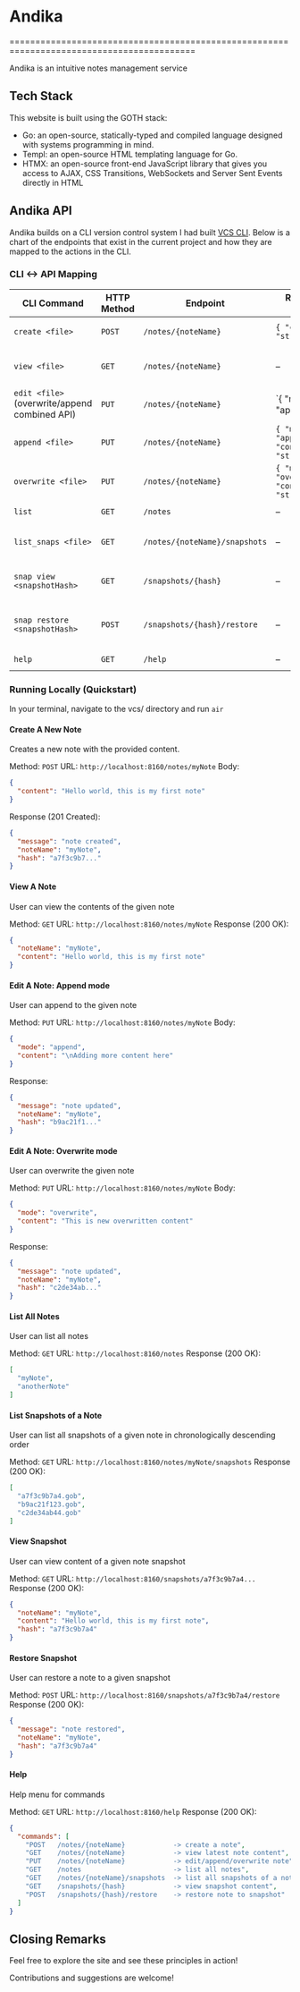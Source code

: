 # Andika

==========================================================================================

Andika is an intuitive notes management service

## Tech Stack

This website is built using the GOTH stack:

- Go: an open-source, statically-typed and compiled language designed with systems programming in mind.
- Templ: an open-source HTML templating language for Go.
- HTMX: an open-source front-end JavaScript library that gives you access to AJAX, CSS Transitions, WebSockets and Server Sent Events directly in HTML

## Andika API

Andika builds on a CLI version control system I had built [VCS CLI](https://github.com/adammwaniki/vcs-cli).
Below is a chart of the endpoints that exist in the current project and how they are mapped to the actions in the CLI.

### CLI <-> API Mapping

| CLI Command                                   | HTTP Method     | Endpoint                      | Request Body                                   | Response                                                           |
| --------------------------------------------- | --------------- | ----------------------------- | ---------------------------------------------- | ------------------------------------------------------------------ |
| `create <file>`                               | `POST`          | `/notes/{noteName}`           | `{ "content": "string" }`                      | `{ "message": "note created", "hash": "..." }`                     |
| `view <file>`                                 | `GET`           | `/notes/{noteName}`           | –                                              | `{ "noteName": "...", "content": "..." }`                          |
| `edit <file>` (overwrite/append combined API) | `PUT`           | `/notes/{noteName}`           | `{ "mode": "append|overwrite", "content": "string" }` | `{ "message": "note updated", "hash": "..." }`             |
| `append <file>`                               | `PUT`           | `/notes/{noteName}`           | `{ "mode": "append", "content": "string" }`    | same as above                                                      |
| `overwrite <file>`                            | `PUT`           | `/notes/{noteName}`           | `{ "mode": "overwrite", "content": "string" }` | same as above                                                      |
| `list`                                        | `GET`           | `/notes`                      | –                                              | `[ "note1", "note2", ... ]`                                        |
| `list_snaps <file>`                           | `GET`           | `/notes/{noteName}/snapshots` | –                                              | `[ "snapshot1.gob", "snapshot2.gob", ... ]`                        |
| `snap view <snapshotHash>`                    | `GET`           | `/snapshots/{hash}`           | –                                              | `{ "noteName": "...", "content": "..." }`                          |
| `snap restore <snapshotHash>`                 | `POST`          | `/snapshots/{hash}/restore`   | –                                              | `{ "message": "restored note", "noteName": "...", "hash": "..." }` |
| `help`                                        | `GET`           | `/help`                       | –                                              | `{ "commands": [ ... ] }`                                          |

### Running Locally (Quickstart)

In your terminal, navigate to the vcs/ directory and run `air`

#### Create A New Note

Creates a new note with the provided content.

Method: `POST`
URL: `http://localhost:8160/notes/myNote`
Body:

```json
{
  "content": "Hello world, this is my first note"
}
```

Response (201 Created):

```json
{
  "message": "note created",
  "noteName": "myNote",
  "hash": "a7f3c9b7..." 
}
```

#### View A Note

User can view the contents of the given note

Method: `GET`
URL: `http://localhost:8160/notes/myNote`
Response (200 OK):

```json
{
  "noteName": "myNote",
  "content": "Hello world, this is my first note"
}
```

#### Edit A Note: Append mode

User can append to the given note

Method: `PUT`
URL: `http://localhost:8160/notes/myNote`
Body:

```json
{
  "mode": "append",
  "content": "\nAdding more content here"
}
```

Response:

```json
{
  "message": "note updated",
  "noteName": "myNote",
  "hash": "b9ac21f1..."
}
```

#### Edit A Note: Overwrite mode

User can overwrite the given note

Method: `PUT`
URL: `http://localhost:8160/notes/myNote`
Body:

```json
{
  "mode": "overwrite",
  "content": "This is new overwritten content"
}
```

Response:

```json
{
  "message": "note updated",
  "noteName": "myNote",
  "hash": "c2de34ab..."
}
```

#### List All Notes

User can list all notes

Method: `GET`
URL: `http://localhost:8160/notes`
Response (200 OK):

```json
[
  "myNote",
  "anotherNote"
]
```

#### List Snapshots of a Note

User can list all snapshots of a given note in chronologically descending order

Method: `GET`
URL: `http://localhost:8160/notes/myNote/snapshots`
Response (200 OK):

```json
[
  "a7f3c9b7a4.gob",
  "b9ac21f123.gob",
  "c2de34ab44.gob"
]
```

#### View Snapshot

User can view content of a given note snapshot

Method: `GET`
URL: `http://localhost:8160/snapshots/a7f3c9b7a4...`
Response (200 OK):

```json
{
  "noteName": "myNote",
  "content": "Hello world, this is my first note",
  "hash": "a7f3c9b7a4"
}
```

#### Restore Snapshot

User can restore a note to a given snapshot

Method: `POST`
URL: `http://localhost:8160/snapshots/a7f3c9b7a4/restore`
Response (200 OK):

```json
{
  "message": "note restored",
  "noteName": "myNote",
  "hash": "a7f3c9b7a4"
}
```

#### Help

Help menu for commands

Method: `GET`
URL: `http://localhost:8160/help`
Response (200 OK):

```json
{
  "commands": [
    "POST   /notes/{noteName}            -> create a note",
    "GET    /notes/{noteName}            -> view latest note content",
    "PUT    /notes/{noteName}            -> edit/append/overwrite note",
    "GET    /notes                       -> list all notes",
    "GET    /notes/{noteName}/snapshots  -> list all snapshots of a note",
    "GET    /snapshots/{hash}            -> view snapshot content",
    "POST   /snapshots/{hash}/restore    -> restore note to snapshot"
  ]
}
```

## Closing Remarks

Feel free to explore the site and see these principles in action!

Contributions and suggestions are welcome!

